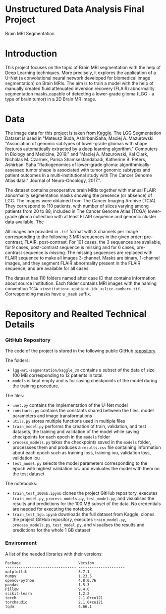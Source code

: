 # Unstructured Data Analysis Final Project

Brain MRI Segmentation

# Introduction

This project focuses on the topic of Brain MRI segmentation with the help of Deep Learning techniques. More precisely, it explores the application of a U-Net (a convolutional neural network developed for biomedical image segmentation) on Brain MRIs. The aim is to train a model with the help of manually created fluid attenuated inversion recovery (FLAIR) abnormality segmentation masks,capable of detecting a lower-grade glioma (LGG - a type of brain tumor) in a 2D Brain MR image.

# Data

The image data for this project is taken from [Kaggle](https://www.kaggle.com/datasets/mateuszbuda/lgg-mri-segmentation/data). The LGG Segmentation Dataset is used in "Mateusz Buda, AshirbaniSaha, Maciej A. Mazurowski "Association of genomic subtypes of lower-grade gliomas with shape features automatically extracted by a deep learning algorithm." Computers in Biology and Medicine, 2019." and "Maciej A. Mazurowski, Kal Clark, Nicholas M. Czarnek, Parisa Shamsesfandabadi, Katherine B. Peters, Ashirbani Saha "Radiogenomics of lower-grade glioma: algorithmically-assessed tumor shape is associated with tumor genomic subtypes and patient outcomes in a multi-institutional study with The Cancer Genome Atlas data." Journal of Neuro-Oncology, 2017.".

The dataset contains preoperative brain MRIs together with manual FLAIR abnormality segmentation masks showing the presence (or absence) of LGG. The images were obtained from The Cancer Imaging Archive (TCIA). They correspond to 110 patients, with number of slices varying among patients from 20 to 88, included in The Cancer Genome Atlas (TCGA) lower-grade glioma collection with at least FLAIR sequence and genomic cluster data available. The 

All images are provided in `.tif` format with 3 channels per image corresponding to the following 3 MRI sequences in the given order: pre-contrast, FLAIR, post-contrast. For 101 cases, the 3 sequences are available, for 9 cases, post-contrast sequence is missing and for 6 cases, pre-contrast sequence is missing. The missing sequences are replaced with FLAIR sequence to make all images 3-channel. Masks are binary, 1-channel images, and they segment FLAIR abnormality present in the FLAIR sequence, and are available for all cases.

The dataset has 110 folders named after case ID that contains information about source institution. Each folder contains MRI images with the naming convention `TCGA_<institution>_<patient-id>_<slice-number>.tif`. Corresponding masks have a `_mask` suffix.

# Repository and Realted Technical Details

### GitHub Repository

The code of the project is stored in the following public GitHub [repository](https://github.com/JoeJoe1313/UDA). 

The folders: 

- `lgg-mri-segmentation/kaggle_3m` contains a subset of the data of size 100 MB corresponding to 12 patients in total. 
- `models` is kept empty and is for saving checkpoints of the model during the training procedure.

The files:

- `unet.py` contains the implementation of the U-Net model
- `constants.py` contains the constants shared between the files: model parameters and image transformations
- `utils.py` stores multiple functions used in multiple files
- `train_model.py` performs the creation of train, validation, and test datasets, the training and validation of the model while saving checkpoints for each epoch in the `models` folder
- `process_models.py` takes the checkpoints saved in the `models` folder, processses them and produces a `results.csv` file containing information about each epoch such as training loss, training iou, validation loss, validation iou
- `test_model.py` selects the model parameters corresponding to the epoch with highest validation IoU and evaluates the model with them on the test dataset

The notebooks:

- `train_test_100mb.ipynb` clones the project GitHub repository, executes `train_model.py`, `process_models.py`, `test_model.py`, and visualises the results and predictions for the 100 MB subset of the data. No credentials are needed for executing the notebook.
- `train_test_1gb.ipynb` downloads the full dataset from Kaggle, clones the project GitHub repository, executes `train_model.py`, `process_models.py`, `test_model.py`, and visualises the results and predictions for the whole 1 GB dataset

### Environment

A list of the needed libraries with their versions:

```
Package                          Version
-------------------------------- ---------------------
matplotlib                       3.7.1
numpy                            1.23.5
opencv-python                    4.8.0.76
pandas                           1.5.3
Pillow                           9.4.0
scikit-learn                     1.2.2
torch                            2.1.0+cu121
torchaudio                       2.1.0+cu121
tqdm                             4.66.1
```
